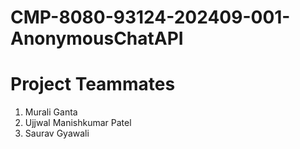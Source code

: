 # CMP-8080-93124-202409-001-AnonymousChatAPI

# Project Teammates
 1. Murali Ganta
 2. Ujjwal Manishkumar Patel
 3. Saurav Gyawali
